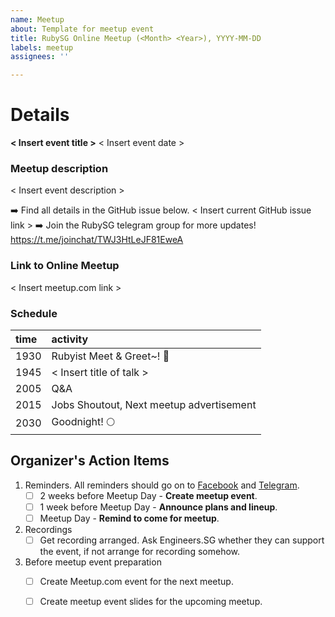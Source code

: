 ```yaml
---
name: Meetup
about: Template for meetup event
title: RubySG Online Meetup (<Month> <Year>), YYYY-MM-DD
labels: meetup
assignees: ''

---
```


# Details

**<  Insert event title  >**
<  Insert event date  >

### Meetup description

<  Insert event description  >

➡️ Find all details in the GitHub issue below.
<  Insert current GitHub issue link  >
➡️ Join the RubySG telegram group for more updates! 
https://t.me/joinchat/TWJ3HtLeJF81EweA

### Link to Online Meetup

<  Insert meetup.com link  >

### Schedule 

| time | activity | 
| :--- | :--- |
| 1930 | Rubyist Meet & Greet~! 🌵 |
| 1945 | <  Insert title of talk  > |
| 2005 | Q&A |
| 2015 | Jobs Shoutout, Next meetup advertisement |
| 2030 | Goodnight! 🌕 | 

## Organizer's Action Items

1. Reminders. All reminders should go on to [Facebook](https://www.facebook.com/groups/singaporerubybrigade/) and [Telegram](https://t.me/joinchat/BPfX501idx5NSmdANkOrtg). 
    - [ ] 2 weeks before Meetup Day - **Create meetup event**.
    - [ ] 1 week before Meetup Day - **Announce plans and lineup**.
    - [ ] Meetup Day - **Remind to come for meetup**.
1. Recordings
    - [ ] Get recording arranged. Ask Engineers.SG whether they can support the event, if not arrange for recording somehow.
1. Before meetup event preparation
    - [ ] Create Meetup.com event for the next meetup.
    - [ ] Create meetup event slides for the upcoming meetup.


